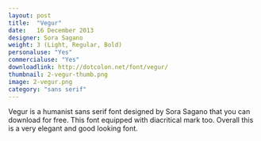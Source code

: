 ```yaml
---
layout: post
title:  "Vegur"
date:   16 December 2013
designer: Sora Sagano
weight: 3 (Light, Regular, Bold)
personaluse: "Yes"
commercialuse: "Yes"
downloadlink: http://dotcolon.net/font/vegur/
thumbnail: 2-vegur-thumb.png
image: 2-vegur.png
category: "sans serif"
---
```


Vegur is a humanist sans serif font designed by Sora Sagano that you can download for free. This font equipped with diacritical mark too. Overall this is a very elegant and good looking font.
